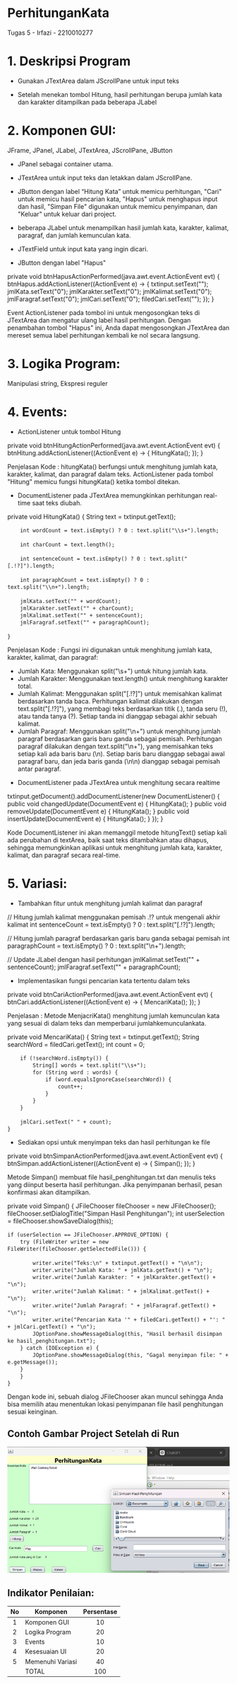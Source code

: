 # PerhitunganKata
 Tugas 5 - Irfazi - 2210010277
 
# 1. Deskripsi Program
* Gunakan JTextArea dalam JScrollPane untuk input teks

* Setelah menekan tombol Hitung, hasil perhitungan berupa jumlah
kata dan karakter ditampilkan pada beberapa JLabel

# 2. Komponen GUI: 
JFrame, JPanel, JLabel, JTextArea, JScrollPane, JButton
- JPanel sebagai container utama.
- JTextArea untuk input teks dan letakkan dalam JScrollPane.
- JButton dengan label “Hitung Kata” untuk memicu perhitungan, "Cari" untuk memicu hasil pencarian kata, "Hapus" untuk menghapus input dan hasil, "Simpan File" digunakan untuk memicu penyimpanan, dan "Keluar" untuk keluar dari project.
- beberapa JLabel untuk menampilkan hasil jumlah kata, karakter, kalimat, paragraf, dan jumlah kemunculan kata.
- JTextField untuk input kata yang ingin dicari.

- JButton dengan label "Hapus"

private void btnHapusActionPerformed(java.awt.event.ActionEvent evt) {                                         
        btnHapus.addActionListener((ActionEvent e) -> {
        txtinput.setText("");  
        jmlKata.setText("0");
        jmlKarakter.setText("0");
        jmlKalimat.setText("0");
        jmlFaragraf.setText("0");
        jmlCari.setText("0");
        filedCari.setText(""); 
    });
    } 

Event ActionListener pada tombol ini untuk mengosongkan teks di JTextArea dan mengatur ulang label hasil perhitungan.
Dengan penambahan tombol "Hapus" ini, Anda dapat mengosongkan JTextArea dan mereset semua label perhitungan kembali ke nol secara langsung.

# 3. Logika Program: 
Manipulasi string, Ekspresi reguler


# 4. Events:
* ActionListener untuk tombol Hitung

private void btnHitungActionPerformed(java.awt.event.ActionEvent evt) {                                          
        btnHitung.addActionListener((ActionEvent e) -> {
        HitungKata(); 
    });
    }                                         

Penjelasan Kode :
hitungKata() berfungsi untuk menghitung jumlah kata, karakter, kalimat, dan paragraf dalam teks.
ActionListener pada tombol "Hitung" memicu fungsi hitungKata() ketika tombol ditekan.

- DocumentListener pada JTextArea memungkinkan perhitungan real-time saat teks diubah. 

private void HitungKata() {
        String text = txtinput.getText();

        int wordCount = text.isEmpty() ? 0 : text.split("\\s+").length;

        int charCount = text.length();

        int sentenceCount = text.isEmpty() ? 0 : text.split("[.!?]").length;

        int paragraphCount = text.isEmpty() ? 0 : text.split("\\n+").length;

        jmlKata.setText("" + wordCount);
        jmlKarakter.setText("" + charCount);
        jmlKalimat.setText("" + sentenceCount);
        jmlFaragraf.setText("" + paragraphCount);
        
    }

Penjelasan Kode :
Fungsi ini digunakan untuk menghitung jumlah kata, karakter, kalimat, dan paragraf:
- Jumlah Kata: Menggunakan split("\\s+") untuk hitung jumlah kata.
- Jumlah Karakter: Menggunakan text.length() untuk menghitung karakter total.
- Jumlah Kalimat: Menggunakan split("[.!?]") untuk memisahkan kalimat berdasarkan tanda baca. Perhitungan kalimat dilakukan dengan text.split("[.!?]"), yang membagi teks berdasarkan titik (.), tanda seru (!), atau tanda tanya (?). Setiap tanda ini dianggap sebagai akhir sebuah kalimat.
- Jumlah Paragraf: Menggunakan split("\\n+") untuk menghitung jumlah paragraf berdasarkan garis baru ganda sebagai pemisah. Perhitungan paragraf dilakukan dengan text.split("\\n+"), yang memisahkan teks setiap kali ada baris baru (\n). Setiap baris baru dianggap sebagai awal paragraf baru, dan jeda baris ganda (\n\n) dianggap sebagai pemisah antar paragraf.

* DocumentListener pada JTextArea untuk menghitung secara realtime

txtinput.getDocument().addDocumentListener(new DocumentListener() {
            public void changedUpdate(DocumentEvent e) { HitungKata(); }
            public void removeUpdate(DocumentEvent e) { HitungKata(); }
            public void insertUpdate(DocumentEvent e) { HitungKata(); }
        });
    }

Kode DocumentListener ini akan memanggil metode hitungText() setiap kali ada perubahan di textArea, baik saat teks ditambahkan atau dihapus, sehingga memungkinkan aplikasi untuk menghitung jumlah kata, karakter, kalimat, dan paragraf secara real-time.

# 5. Variasi:
* Tambahkan fitur untuk menghitung jumlah kalimat dan paragraf

 // Hitung jumlah kalimat menggunakan pemisah .!? untuk mengenali akhir kalimat
    int sentenceCount = text.isEmpty() ? 0 : text.split("[.!?]").length;

 // Hitung jumlah paragraf berdasarkan garis baru ganda sebagai pemisah
    int paragraphCount = text.isEmpty() ? 0 : text.split("\\n+").length;

// Update JLabel dengan hasil perhitungan
    jmlKalimat.setText("" + sentenceCount);
    jmlFaragraf.setText("" + paragraphCount);

* Implementasikan fungsi pencarian kata tertentu dalam teks

 private void btnCariActionPerformed(java.awt.event.ActionEvent evt) {                                        
        btnCari.addActionListener((ActionEvent e) -> {
            MencariKata();
        });
    } 

Penjelasan :
Metode MenjacriKata() menghitung jumlah kemunculan kata yang sesuai di dalam teks dan memperbarui jumlahkemunculankata.

  private void MencariKata() {
        String text = txtinput.getText();
        String searchWord = filedCari.getText();
        int count = 0;

        if (!searchWord.isEmpty()) {
            String[] words = text.split("\\s+");
            for (String word : words) {
                if (word.equalsIgnoreCase(searchWord)) {
                    count++;
                }
            }
        }
        
        jmlCari.setText(" " + count);
    }

  
* Sediakan opsi untuk menyimpan teks dan hasil perhitungan ke file

 private void btnSimpanActionPerformed(java.awt.event.ActionEvent evt) {                                          
        btnSimpan.addActionListener((ActionEvent e) -> {
            Simpan();
        });
    }    

Metode Simpan() membuat file hasil_penghitungan.txt dan menulis teks yang diinput beserta hasil perhitungan.
Jika penyimpanan berhasil, pesan konfirmasi akan ditampilkan.

private void Simpan() {
    JFileChooser fileChooser = new JFileChooser();
    fileChooser.setDialogTitle("Simpan Hasil Penghitungan");
    int userSelection = fileChooser.showSaveDialog(this);
    
    if (userSelection == JFileChooser.APPROVE_OPTION) {
        try (FileWriter writer = new FileWriter(fileChooser.getSelectedFile())) {
       
            writer.write("Teks:\n" + txtinput.getText() + "\n\n");
            writer.write("Jumlah Kata: " + jmlKata.getText() + "\n");
            writer.write("Jumlah Karakter: " + jmlKarakter.getText() + "\n");
            writer.write("Jumlah Kalimat: " + jmlKalimat.getText() + "\n");
            writer.write("Jumlah Paragraf: " + jmlFaragraf.getText() + "\n");
            writer.write("Pencarian Kata '" + filedCari.getText() + "': " + jmlCari.getText() + "\n");
            JOptionPane.showMessageDialog(this, "Hasil berhasil disimpan ke hasil_penghitungan.txt");
        } catch (IOException e) {
            JOptionPane.showMessageDialog(this, "Gagal menyimpan file: " + e.getMessage());
        }
        }
    }

Dengan kode ini, sebuah dialog JFileChooser akan muncul sehingga Anda bisa memilih atau menentukan lokasi penyimpanan file hasil penghitungan sesuai keinginan.


## Contoh Gambar Project Setelah di Run
![](https://github.com/Irfazi/PerhitunganKata/blob/main/Screenshot%202024-11-17%20194317.png)

## Indikator Penilaian:

| No  | Komponen         |  Persentase  |
| :-: | --------------   |   :-----:    |
|  1  | Komponen GUI     |    10    |
|  2  | Logika Program   |    20    |
|  3  |  Events          |    10    |
|  4  | Kesesuaian UI    |    20    |
|  5  | Memenuhi Variasi |    40    |
|     | TOTAL        | 100 |

